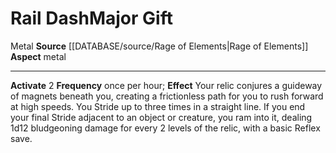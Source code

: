 ﻿---
element: Metal
id: '120'
item_category: Relics
name: Rail Dash
prerequisite: null
rarity: Common
rus_type_level: null
school: null
source: '[[DATABASE/source/Rage of Elements|Rage of Elements]]'
trait:
- '[[DATABASE/trait/Metal|Metal]]'
type: Relic Major Gift

---
# Rail Dash<span class="item-type">Major Gift</span>

<span class="item-trait">Metal</span>
**Source** [[DATABASE/source/Rage of Elements|Rage of Elements]]
**Aspect** metal

---
**Activate** <span class="action-icon">2</span> **Frequency** once per hour; **Effect** Your relic conjures a guideway of magnets beneath you, creating a frictionless path for you to rush forward at high speeds. You Stride up to three times in a straight line. If you end your final Stride adjacent to an object or creature, you ram into it, dealing 1d12 bludgeoning damage for every 2 levels of the relic, with a basic Reflex save.